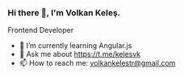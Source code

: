 ### Hi there 👋, I'm Volkan Keleş.

Frontend Developer

- 🌱 I’m currently learning Angular.js
- 💬 Ask me about https://t.me/kelesvk
- 📫 How to reach me: volkankelestr@gmail.com
